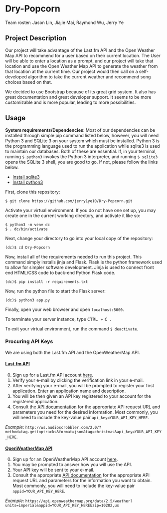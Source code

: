 # Dry-Popcorn

Team roster: Jason Lin, Jiajie Mai, Raymond Wu, Jerry Ye

## Project Description
Our project will take advantage of the Last.fm API and the Open Weather Map API to recommend for a user based on their current location. The User will be able to enter a location as a prompt, and our project will take that location and use the Open Weather Map API to generate the weather from that location at the current time. Our project would then call on a self-developed algorithm to take the current weather and recommend song choices based on that. 

We decided to use Bootstrap because of its great grid system. It also has great documentation and great developer support. It seems to be more customizable and is more popular, leading to more possibilities.

## Usage

**System requirements/Dependencies**: 
Most of our dependencies can be installed through simple pip command listed below, however, you will need Python 3 and SQLite 3 on your system which must be installed. Python 3 is the programming language used to run the application while sqlite3 is used to maintain our databases. Both of these are essential. If, in your terminal, running `$ python3` invokes the Python 3 interpreter, and running `$ sqlite3` opens the SQLite 3 shell, you are good to go. If not, please follow the links below. 
* [Install sqlite3](https://mislav.net/rails/install-sqlite3/ "Install sqlite3") 
* [Install python3](https://realpython.com/installing-python/ "Install python3")

First, clone this repository:
```
$ git clone https://github.com/jerry1ye10/Dry-Popcorn.git
```
Activate your virtual environment. If you do not have one set up, you may create one in the current working directory, and activate it like so:
```
$ python3 -m venv dc
$ . dc/bin/activate
```

Next, change your directory to go into your local copy of the repository:
```
(dc)$ cd Dry-Popcorn
```
Now, install all of the requirements needed to run this project. This command simply installs jinja and Flask. Flask is the python framework used to allow for simpler software development. Jinja is used to connect front end HTML/CSS code to back-end Python Flask code. 

```
(dc)$ pip install -r requirements.txt
```

Now, run the python file to start the Flask server:
```
(dc)$ python3 app.py
```

Finally, open your web browser and open `localhost:5000`.

To terminate your server instance, type <kbd> CTRL </kbd> + <kbd> C </kbd>.

To exit your virtual environment, run the command `$ deactivate`.
    
### Procuring API Keys

We are using both the Last.fm API and the OpenWeatherMap API. 

#### [Last.fm API](https://www.last.fm/api)
0. Sign up for a Last.fm API account [here](https://www.last.fm/join?next=/api/account/create).
1. Verify your e-mail by clicking the verification link in your e-mail.
2. After verifying your e-mail, you will be prompted to register your first application. Enter an application name and description.
3. You will be then given an API key registered to your account for the registered application.
4. Consult the [API documentation](https://www.last.fm/api) for the appropriate API request URL and parameters you need for the desired information. Most commonly, you will need to include the key-value pair `api_key=YOUR_API_KEY_HERE`.

*Example:* `http://ws.audioscrobbler.com/2.0/?method=tag.gettoptracks&format=json&tag=christmas&api_key=YOUR_API_KEY_HERE`.

#### [OpenWeatherMap API](https://openweathermap.org/api)
0. Sign up for an OpenWeatherMap API account [here](https://home.openweathermap.org/users/sign_up).
1. You may be prompted to answer how you will use the API. 
2. Your API key will be sent to your e-mail.
3. Consult the appropriate [API documentation](https://openweathermap.org/api) for the appropriate API request URL and parameters for the information you want to obtain. Most commonly, you will need to include the key-value pair `appid=YOUR_API_KEY_HERE`.

*Example:* `https://api.openweathermap.org/data/2.5/weather?units=imperial&appid=YOUR_API_KEY_HERE&zip=10282,us`